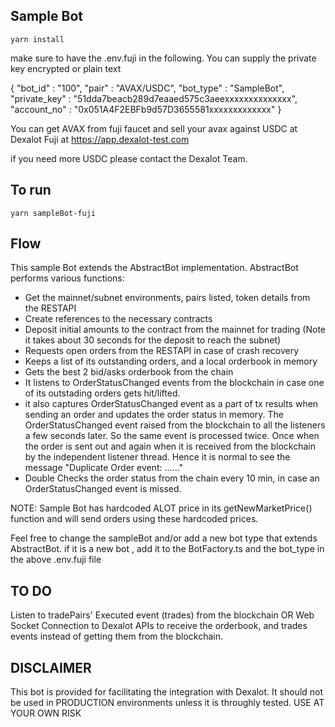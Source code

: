 ## Sample Bot

```
yarn install
```

make sure to have the .env.fuji in the following. You can supply the private key encrypted or plain text

{
  "bot_id" : "100",
  "pair" : "AVAX/USDC",
  "bot_type" : "SampleBot",
  "private_key" : "51dda7beacb289d7eaaed575c3aeexxxxxxxxxxxxxx",
  "account_no" : "0x051A4F2EBFb9d57D3655581xxxxxxxxxxxxx"
}


You can get AVAX from fuji faucet and sell your avax against USDC at Dexalot Fuji at https://app.dexalot-test.com

if you need more USDC please contact the Dexalot Team.

## To run

```
yarn sampleBot-fuji
```

## Flow

This sample Bot extends the AbstractBot implementation. AbstractBot performs various functions:
- Get the mainnet/subnet environments, pairs listed, token details from the RESTAPI
- Create references to the necessary contracts
- Deposit initial amounts to the contract from the mainnet for trading (Note it takes about 30 seconds for the deposit to reach the subnet)
- Requests open orders from the RESTAPI in case of crash recovery
- Keeps a list of its outstanding orders, and a local orderbook in memory
- Gets the best 2 bid/asks orderbook from the chain
- It listens to OrderStatusChanged events from the blockchain in case one of its outstading orders gets hit/lifted.
- it also captures OrderStatusChanged event as a part of tx results when sending an order and updates the order status in memory.
The OrderStatusChanged event raised from the blockchain to all the listeners a few seconds later. So the same event is processed twice.
Once when the order is sent out and again when it is received from the blockchain by the independent listener thread.
Hence it is normal to see the message "Duplicate Order event: ......"
- Double Checks the order status from the chain every 10 min, in case an OrderStatusChanged event is missed.


NOTE:
Sample Bot has hardcoded ALOT price in its getNewMarketPrice() function and will send orders using these hardcoded prices.

Feel free to change the sampleBot and/or add a new bot type that extends AbstractBot. if it is a new bot , add it to the BotFactory.ts and the bot_type in the above .env.fuji file

## TO DO
 Listen to tradePairs' Executed event (trades) from the blockchain OR
 Web Socket Connection to Dexalot APIs to receive the orderbook, and trades events instead of getting them from the blockchain.


## DISCLAIMER

This bot is provided for facilitating the integration with Dexalot. It should not be used in PRODUCTION environments unless it is throughly tested.
USE AT YOUR OWN RISK
